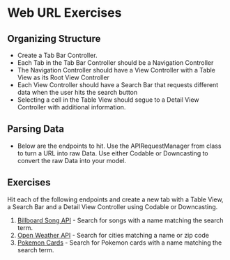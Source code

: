 # Web URL Exercises

## Organizing Structure

- Create a Tab Bar Controller.  
- Each Tab in the Tab Bar Controller should be a Navigation Controller
- The Navigation Controller should have a View Controller with a Table View as its Root View Controller
- Each View Controller should have a Search Bar that requests different data when the user hits the search button
- Selecting a cell in the Table View should segue to a Detail View Controller with additional information.

## Parsing Data

- Below are the endpoints to hit.  Use the APIRequestManager from class to turn a URL into raw Data.  Use either Codable or Downcasting to convert the raw Data into your model.


## Exercises

Hit each of the following endpoints and create a new tab with a Table View, a Search Bar and a Detail View Controller using Codable or Downcasting.

1. [Billboard Song API](http://billboard.modulo.site/search/song?q=YOURTERMHERE) - Search for songs with a name matching the search term.
2. [Open Weather API](https://openweathermap.org/) - Search for cities matching a name or zip code
3. [Pokemon Cards](http://api.pokemontcg.io/v1/cards) - Search for Pokemon cards with a name matching the search term.